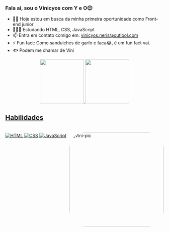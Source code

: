 ### Fala ai, sou o Vinicyos com Y e O😊


- 👶🏻 Hoje estou em busca da minha primeira oportunidade como Front-end junior
- 👨🏻‍💻 Estudando HTML, CSS, JavaScript
- 📫 Entra em contato comigo em: vinicyos.neris@outlool.com
- ⚡ Fun fact: Como sanduiches de garfo e faca😂, é um fun fact vai.
- 🐟 Podem me chamar de Vini

<div align="center">
  <a href="https://github.com/vinicyos">
  <img height="140em" src="https://github-readme-stats.vercel.app/api?username=vinicyos&show_icons=true&theme=dracula&include_all_commits=true&count_private=true"/>
  <img height="140em" src="https://github-readme-stats.vercel.app/api/top-langs/?username=vinicyos&layout=compact&langs_count=7&theme=dracula"/>
</div>

## Habilidades
  
<div style="display: inline_block"><br>
  <img align="center" alt="HTML" src="https://img.shields.io/badge/HTML5-E34F26?style=for-the-badge&logo=html5&logoColor=white">
  <img align="center" alt="CSS" src="https://img.shields.io/badge/CSS3-1572B6?style=for-the-badge&logo=css3&logoColor=white">
  <img align="center" alt="JavaScript" src="https://img.shields.io/badge/JavaScript-323330?style=for-the-badge&logo=javascript&logoColor=F7DF1E">
  <img align="right" alt="Vini-pic" height="300" style="border-radius:50px;" src="https://uploaddeimagens.com.br/images/004/317/545/original/download20230106233257.png?1674959709">
</div>
